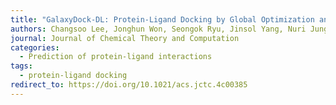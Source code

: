 ```yaml
---
title: "GalaxyDock-DL: Protein-Ligand Docking by Global Optimization and Neural Network Energy"
authors: Changsoo Lee, Jonghun Won, Seongok Ryu, Jinsol Yang, Nuri Jung, Hahnbeom Park, and Chaok Seok*
journal: Journal of Chemical Theory and Computation
categories:
  - Prediction of protein-ligand interactions
tags:
  - protein-ligand docking
redirect_to: https://doi.org/10.1021/acs.jctc.4c00385
---
```

